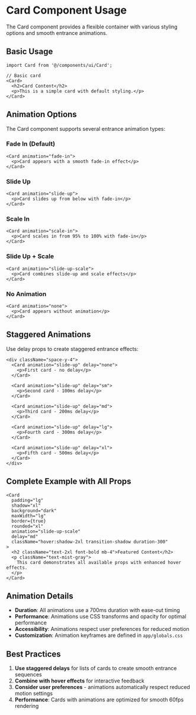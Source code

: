# Card Component Usage

The Card component provides a flexible container with various styling options and smooth entrance animations.

## Basic Usage

```tsx
import Card from '@/components/ui/Card';

// Basic card
<Card>
  <h2>Card Content</h2>
  <p>This is a simple card with default styling.</p>
</Card>
```

## Animation Options

The Card component supports several entrance animation types:

### Fade In (Default)
```tsx
<Card animation="fade-in">
  <p>Card appears with a smooth fade-in effect</p>
</Card>
```

### Slide Up
```tsx
<Card animation="slide-up">
  <p>Card slides up from below with fade-in</p>
</Card>
```

### Scale In
```tsx
<Card animation="scale-in">
  <p>Card scales in from 95% to 100% with fade-in</p>
</Card>
```

### Slide Up + Scale
```tsx
<Card animation="slide-up-scale">
  <p>Card combines slide-up and scale effects</p>
</Card>
```

### No Animation
```tsx
<Card animation="none">
  <p>Card appears without animation</p>
</Card>
```

## Staggered Animations

Use delay props to create staggered entrance effects:

```tsx
<div className="space-y-4">
  <Card animation="slide-up" delay="none">
    <p>First card - no delay</p>
  </Card>
  
  <Card animation="slide-up" delay="sm">
    <p>Second card - 100ms delay</p>
  </Card>
  
  <Card animation="slide-up" delay="md">
    <p>Third card - 200ms delay</p>
  </Card>
  
  <Card animation="slide-up" delay="lg">
    <p>Fourth card - 300ms delay</p>
  </Card>
  
  <Card animation="slide-up" delay="xl">
    <p>Fifth card - 500ms delay</p>
  </Card>
</div>
```

## Complete Example with All Props

```tsx
<Card
  padding="lg"
  shadow="xl"
  background="dark"
  maxWidth="lg"
  border={true}
  rounded="xl"
  animation="slide-up-scale"
  delay="md"
  className="hover:shadow-2xl transition-shadow duration-300"
>
  <h2 className="text-2xl font-bold mb-4">Featured Content</h2>
  <p className="text-mist-gray">
    This card demonstrates all available props with enhanced hover effects.
  </p>
</Card>
```

## Animation Details

- **Duration**: All animations use a 700ms duration with ease-out timing
- **Performance**: Animations use CSS transforms and opacity for optimal performance
- **Accessibility**: Animations respect user preferences for reduced motion
- **Customization**: Animation keyframes are defined in `app/globals.css`

## Best Practices

1. **Use staggered delays** for lists of cards to create smooth entrance sequences
2. **Combine with hover effects** for interactive feedback
3. **Consider user preferences** - animations automatically respect reduced motion settings
4. **Performance**: Cards with animations are optimized for smooth 60fps rendering

